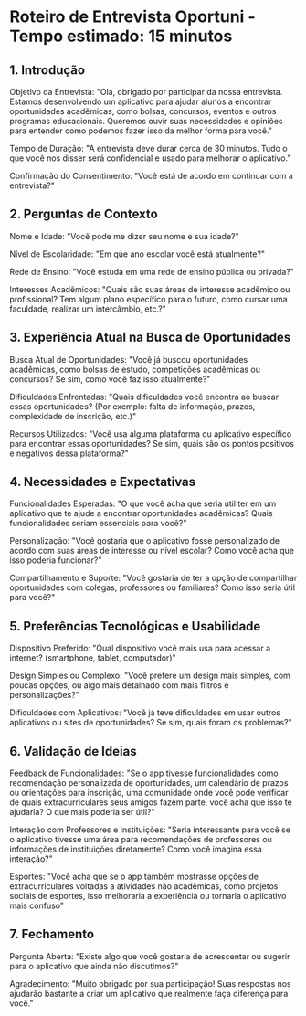 # Roteiro de Entrevista Oportuni - Tempo estimado: 15 minutos
## 1. Introdução

Objetivo da Entrevista: "Olá, obrigado por participar da nossa entrevista. Estamos desenvolvendo um aplicativo para ajudar alunos a encontrar oportunidades acadêmicas, como bolsas, concursos, eventos e outros programas educacionais. Queremos ouvir suas necessidades e opiniões para entender como podemos fazer isso da melhor forma para você."

Tempo de Duração: "A entrevista deve durar cerca de 30 minutos. Tudo o que você nos disser será confidencial e usado para melhorar o aplicativo."

Confirmação do Consentimento: "Você está de acordo em continuar com a entrevista?"

## 2. Perguntas de Contexto

Nome e Idade: "Você pode me dizer seu nome e sua idade?"

Nível de Escolaridade: "Em que ano escolar você está atualmente?"

Rede de Ensino: "Você estuda em uma rede de ensino pública ou privada?"

Interesses Acadêmicos: "Quais são suas áreas de interesse acadêmico ou profissional? Tem algum plano específico para o futuro, como cursar uma faculdade, realizar um intercâmbio, etc.?"

## 3. Experiência Atual na Busca de Oportunidades

Busca Atual de Oportunidades: "Você já buscou oportunidades acadêmicas, como bolsas de estudo, competições acadêmicas ou concursos? Se sim, como você faz isso atualmente?"

Dificuldades Enfrentadas: "Quais dificuldades você encontra ao buscar essas oportunidades? (Por exemplo: falta de informação, prazos, complexidade de inscrição, etc.)"

Recursos Utilizados: "Você usa alguma plataforma ou aplicativo específico para encontrar essas oportunidades? Se sim, quais são os pontos positivos e negativos dessa plataforma?"

## 4. Necessidades e Expectativas

Funcionalidades Esperadas: "O que você acha que seria útil ter em um aplicativo que te ajude a encontrar oportunidades acadêmicas? Quais funcionalidades seriam essenciais para você?"

Personalização: "Você gostaria que o aplicativo fosse personalizado de acordo com suas áreas de interesse ou nível escolar? Como você acha que isso poderia funcionar?"

Compartilhamento e Suporte: "Você gostaria de ter a opção de compartilhar oportunidades com colegas, professores ou familiares? Como isso seria útil para você?"

## 5. Preferências Tecnológicas e Usabilidade

Dispositivo Preferido: "Qual dispositivo você mais usa para acessar a internet? (smartphone, tablet, computador)"

Design Simples ou Complexo: "Você prefere um design mais simples, com poucas opções, ou algo mais detalhado com mais filtros e personalizações?"

Dificuldades com Aplicativos: "Você já teve dificuldades em usar outros aplicativos ou sites de oportunidades? Se sim, quais foram os problemas?"

## 6. Validação de Ideias

Feedback de Funcionalidades: "Se o app tivesse funcionalidades como recomendação personalizada de oportunidades, um calendário de prazos ou orientações para inscrição, uma comunidade onde você pode verificar de quais extracurriculares seus amigos fazem parte, você acha que isso te ajudaria? O que mais poderia ser útil?"

Interação com Professores e Instituições: "Seria interessante para você se o aplicativo tivesse uma área para recomendações de professores ou informações de instituições diretamente? Como você imagina essa interação?"

Esportes: "Você acha que se o app também mostrasse opções de extracurriculares voltadas a atividades não acadêmicas, como projetos sociais de esportes, isso melhoraria a experiência ou tornaria o aplicativo mais confuso"

## 7. Fechamento

Pergunta Aberta: "Existe algo que você gostaria de acrescentar ou sugerir para o aplicativo que ainda não discutimos?"

Agradecimento: "Muito obrigado por sua participação! Suas respostas nos ajudarão bastante a criar um aplicativo que realmente faça diferença para você."
